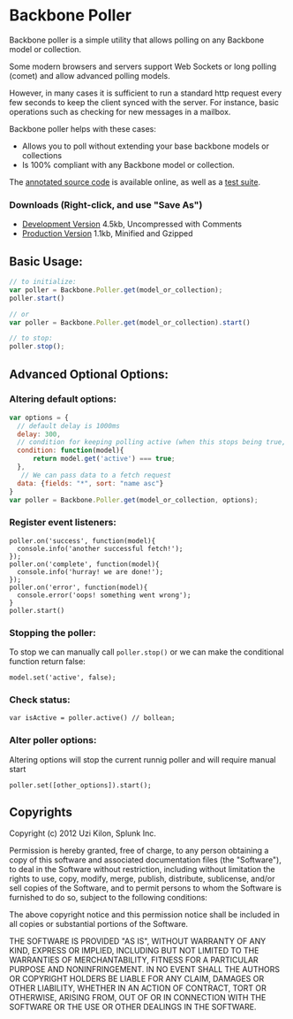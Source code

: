 # Backbone Poller
Backbone poller is a simple utility that allows polling on any Backbone model or collection.

Some modern browsers and servers support Web Sockets or long polling (comet) and allow advanced polling models.

However, in many cases it is sufficient to run a standard http request every few seconds to keep the client synced with the server. For instance, basic operations such as checking for new messages in a mailbox.

Backbone poller helps with these cases:

- Allows you to poll without extending your base backbone models or collections
- Is 100% compliant with any Backbone model or collection.

The [annotated source code](<http://uzikilon.github.com/backbone-poller/>) is available online, as well as a [test suite](<http://uzikilon.github.com/backbone-poller/test/SpecRunner.html>).

### Downloads (Right-click, and use "Save As")

- [Development Version](<https://raw.github.com/uzikilon/backbone-poller/master/backbone.poller.js>)    4.5kb, Uncompressed with Comments
- [Production Version](<https://raw.github.com/uzikilon/backbone-poller/master/backbone.poller.min.js>)   1.1kb, Minified and Gzipped


## Basic Usage:
``` javascript
// to initialize:
var poller = Backbone.Poller.get(model_or_collection);
poller.start()

// or
var poller = Backbone.Poller.get(model_or_collection).start()

// to stop:
poller.stop();

```

## Advanced Optional Options:

### Altering default options:
``` javascript
var options = {
  // default delay is 1000ms
  delay: 300, 
  // condition for keeping polling active (when this stops being true, polling will stop)
  condition: function(model){
      return model.get('active') === true;
  },
   // We can pass data to a fetch request
  data: {fields: "*", sort: "name asc"}
}
var poller = Backbone.Poller.get(model_or_collection, options);
```

### Register event listeners: 
```
poller.on('success', function(model){
  console.info('another successful fetch!'); 
});
poller.on('complete', function(model){
  console.info('hurray! we are done!');
});
poller.on('error', function(model){
  console.error('oops! something went wrong'); 
}
poller.start()
```
### Stopping the poller:
To stop we can manually call `poller.stop()` or we can make the conditional function return false:
```
model.set('active', false);
```
### Check status: 
``` 
var isActive = poller.active() // bollean;
```

### Alter poller options:
Altering options will stop the current runnig poller and will require manual start
```
poller.set([other_options]).start();
```



## Copyrights
Copyright (c) 2012 Uzi Kilon, Splunk Inc.

Permission is hereby granted, free of charge, to any person
obtaining a copy of this software and associated documentation
files (the "Software"), to deal in the Software without
restriction, including without limitation the rights to use,
copy, modify, merge, publish, distribute, sublicense, and/or sell
copies of the Software, and to permit persons to whom the
Software is furnished to do so, subject to the following
conditions:

The above copyright notice and this permission notice shall be
included in all copies or substantial portions of the Software.

THE SOFTWARE IS PROVIDED "AS IS", WITHOUT WARRANTY OF ANY KIND,
EXPRESS OR IMPLIED, INCLUDING BUT NOT LIMITED TO THE WARRANTIES
OF MERCHANTABILITY, FITNESS FOR A PARTICULAR PURPOSE AND
NONINFRINGEMENT. IN NO EVENT SHALL THE AUTHORS OR COPYRIGHT
HOLDERS BE LIABLE FOR ANY CLAIM, DAMAGES OR OTHER LIABILITY,
WHETHER IN AN ACTION OF CONTRACT, TORT OR OTHERWISE, ARISING
FROM, OUT OF OR IN CONNECTION WITH THE SOFTWARE OR THE USE OR
OTHER DEALINGS IN THE SOFTWARE.